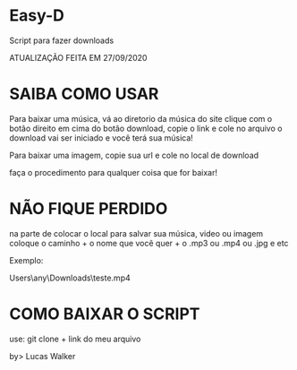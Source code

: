 # Easy-D
Script para fazer downloads

ATUALIZAÇÃO FEITA EM 27/09/2020
# SAIBA COMO USAR

Para baixar uma música, vá ao diretorio da música do site
clique com o botão direito em cima do botão download,
copie o link e cole no arquivo
o download vai ser iniciado e você terá sua música!

Para baixar uma imagem, copie sua url
e cole no local de download

faça o procedimento para qualquer coisa que for baixar!


# NÃO FIQUE PERDIDO

na parte de colocar o local para salvar sua música, video ou imagem
coloque o caminho + o nome que você quer + o .mp3 ou .mp4 ou .jpg e etc

Exemplo:

Users\any\Downloads\teste.mp4

# COMO BAIXAR O SCRIPT

use: git clone + link do meu arquivo

by> Lucas Walker

